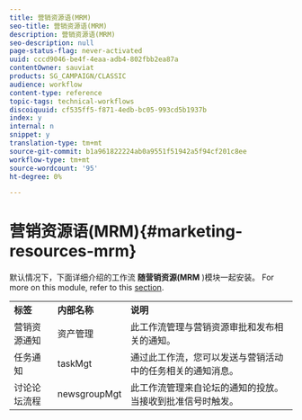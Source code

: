 ```yaml
---
title: 营销资源语(MRM)
seo-title: 营销资源语(MRM)
description: 营销资源语(MRM)
seo-description: null
page-status-flag: never-activated
uuid: cccd9046-be4f-4eaa-adb4-802fbb2ea87a
contentOwner: sauviat
products: SG_CAMPAIGN/CLASSIC
audience: workflow
content-type: reference
topic-tags: technical-workflows
discoiquuid: cf535ff5-f871-4edb-bc05-993cd5b1937b
index: y
internal: n
snippet: y
translation-type: tm+mt
source-git-commit: b1a961822224ab0a9551f51942a5f94cf201c8ee
workflow-type: tm+mt
source-wordcount: '95'
ht-degree: 0%

---
```



# 营销资源语(MRM){#marketing-resources-mrm}

默认情况下，下面详细介绍的工作流 **随营销资源(MRM** )模块一起安装。 For more on this module, refer to this [section](../../campaign/using/designing-marketing-campaigns.md).

<table> 
 <tbody> 
  <tr> 
   <td> <strong>标签</strong><br /> </td> 
   <td> <strong>内部名称</strong><br /> </td> 
   <td> <strong>说明</strong><br /> </td> 
  </tr> 
  <tr> 
   <td> <span class="uicontrol">营销资源通知</span> <br /> </td> 
   <td> <span class="uicontrol">资产管理</span> <br /> </td> 
   <td> 此工作流管理与营销资源审批和发布相关的通知。 <br /> </td> 
  </tr> 
  <tr> 
   <td> <span class="uicontrol">任务通知</span> <br /> </td> 
   <td> <span class="uicontrol">taskMgt</span> <br /> </td> 
   <td> 通过此工作流，您可以发送与营销活动中的任务相关的通知消息。<br /> </td> 
  </tr> 
  <tr> 
   <td> <span class="uicontrol">讨论论坛流程</span> <br /> </td> 
   <td> <span class="uicontrol">newsgroupMgt</span> <br /> </td> 
   <td> 此工作流管理来自论坛的通知的投放。 当接收到批准信号时触发。<br /> </td> 
  </tr> 
 </tbody> 
</table>

